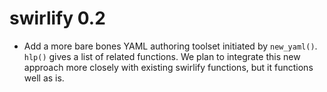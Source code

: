 # swirlify 0.2

* Add a more bare bones YAML authoring toolset initiated by `new_yaml()`. `hlp()` gives a list of related functions. We plan to integrate this new approach more closely with existing swirlify functions, but it functions well as is.
